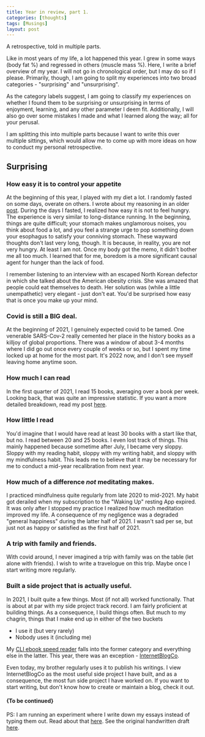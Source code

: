 ```yaml
---
title: Year in review, part 1.
categories: [thoughts]
tags: [Musings]
layout: post
---
```


A retrospective, told in multiple parts.



Like in most years of my life, a lot happened this year. I grew in some ways (body fat %) and regressed in others (muscle mass %). Here, I write a brief overview of my year. I will not go in chronological order, but I may do so if I please. Primarily, though, I am going to split my experiences into two broad categories - "surprising" and "unsurprising".

As the category labels suggest, I am going to classify my experiences on whether I found them to be surprising or unsurprising in terms of enjoyment, learning, and any other parameter I deem fit. Additionally, I will also go over some mistakes I made and what I learned along the way; all for your perusal. 

I am splitting this into multiple parts because I want to write this over multiple sittings, which would allow me to come up with more ideas on how to conduct my personal retrospective.

## Surprising 

### How easy it is to control your appetite

At the beginning of this year, I played with my diet a lot. I randomly fasted on some days, overate on others. I wrote about my reasoning in an older [post](https://advait.live/Letter-5/). During the days I fasted, I realized how easy it is not to feel hungry. The experience is very similar to long-distance running. In the beginning, things are quite difficult; your stomach makes unglamorous noises, you think about food a lot, and you feel a strange urge to pop something down your esophagus to satisfy your conniving stomach. These wayward thoughts don't last very long, though. It is because, in reality, you are not very hungry. At least I am not. Once my body got the memo, it didn't bother me all too much. I learned that for me, boredom is a more significant causal agent for hunger than the lack of food.

I remember listening to an interview with an escaped North Korean defector in which she talked about the American obesity crisis. She was amazed that people could eat themselves to death. Her solution was (while a little unempathetic) very elegant - just don't eat. You'd be surprised how easy that is once you make up your mind. 

### Covid is still a BIG deal. 

At the beginning of 2021, I genuinely expected covid to be tamed. One venerable SARS-Cov-2 really cemented her place in the history books as a killjoy of global proportions. There was a window of about 3-4 months where I did go out once every couple of weeks or so, but I spent my time locked up at home for the most part. It's 2022 now, and I don't see myself leaving home anytime soon.

### How much I can read 

In the first quarter of 2021, I read 15 books, averaging over a book per week. Looking back, that was quite an impressive statistic. If you want a more detailed breakdown, read my post [here](https://advait.live/2021q1books/). 

### How little I read 

You'd imagine that I would have read at least 30 books with a start like that, but no. I read between 20 and 25 books. I even lost track of things. This mainly happened because sometime after July, I became very sloppy. Sloppy with my reading habit, sloppy with my writing habit, and sloppy with my mindfulness habit. This leads me to believe that it may be necessary for me to conduct a mid-year recalibration from next year. 

### How much of a difference *not* meditating makes. 

I practiced mindfulness quite regularly from late 2020 to mid-2021. My habit got derailed when my subscription to the "Waking Up" resting App expired. It was only after I stopped my practice I realized how much meditation improved my life. A consequence of my negligence was a degraded "general happiness" during the latter half of 2021. I wasn't sad per se, but just not as happy or satisfied as the first half of 2021.

### A trip with family and friends. 

With covid around, I never imagined a trip with family was on the table (let alone with friends). I wish to write a travelogue on this trip. Maybe once I start writing more regularly. 

### Built a side project that is actually useful.

In 2021, I built quite a few things. Most (if not all) worked functionally. That is about at par with my side project track record. I am fairly proficient at building things. As a consequence, I build things often. But much to my chagrin, things that I make end up in either of the two buckets 

- I use it (but very rarely) 
- Nobody uses it (including me)

My [CLI ebook speed reader](https://github.com/Hallicopter/shirah-reader) falls into the former category and everything else in the latter. This year, there was an exception - [InternetBlogCo](https://internetblog.co/). 

Even today, my brother regularly uses it to publish his writings. I view InternetBlogCo as the most useful side project I have built, and as a consequence, the most fun side project I have worked on. If you want to start writing, but don't know how to create or maintain a blog, check it out. 

#### {To be continued}

PS: I am running an experiment where I write down my essays instead of typing them out. Read about that [here](https://advait.live/writing-experiment/). See the original handwritten draft [here](https://drive.google.com/file/d/1SfMljZHkGEOHWWGB4PKVYTVEp0o8NwK-/view?usp=sharing).